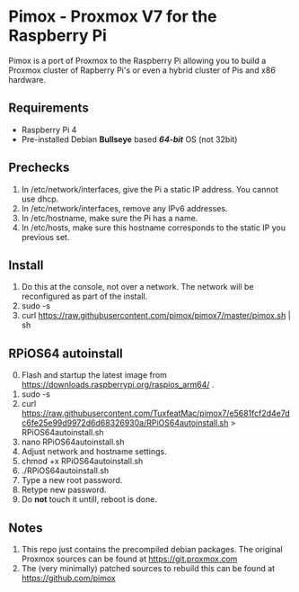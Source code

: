 Pimox - Proxmox V7 for the Raspberry Pi
===

Pimox is a port of Proxmox to the Raspberry Pi allowing you to build a Proxmox cluster of Rapberry Pi's or even a hybrid cluster of Pis and x86 hardware.

Requirements
---
* Raspberry Pi 4
* Pre-installed Debian __Bullseye__ based  ___64-bit___ OS (not 32bit)

Prechecks
---
1. In /etc/network/interfaces, give the Pi a static IP address. You cannot use dhcp.
2. In /etc/network/interfaces, remove any IPv6 addresses.
3. In /etc/hostname, make sure the Pi has a name.
4. In /etc/hosts, make sure this hostname corresponds to the static IP you previous set.

Install
---
1. Do this at the console, not over a network. The network will be reconfigured as part of the install.
2. sudo -s
3. curl https://raw.githubusercontent.com/pimox/pimox7/master/pimox.sh | sh

RPiOS64 autoinstall
---
0. Flash and startup the latest image from https://downloads.raspberrypi.org/raspios_arm64/ .
1. sudo -s
2. curl https://raw.githubusercontent.com/TuxfeatMac/pimox7/e5681fcf2d4e7dc6fe25e99d9972d6d68326930a/RPiOS64autoinstall.sh > RPiOS64autoinstall.sh
3. nano RPiOS64autoinstall.sh
5. Adjust network and hostname settings.
6. chmod +x RPiOS64autoinstall.sh
7. ./RPiOS64autoinstall.sh
8. Type a new root password.
9. Retype new password.
10. Do __not__ touch it untill, reboot is done.

Notes
---
1. This repo just contains the precompiled debian packages. The original Proxmox sources can be found at https://git.proxmox.com
2. The (very minimally) patched sources to rebuild this can be found at https://github.com/pimox
